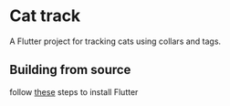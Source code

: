 # Cat track

A Flutter project for tracking cats using collars and tags.

## Building from source
follow [these](https://flutter.io/docs/get-started/install) steps to install Flutter


